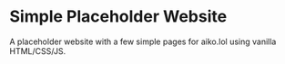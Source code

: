 # Simple Placeholder Website

A placeholder website with a few simple pages for aiko.lol using vanilla HTML/CSS/JS.
